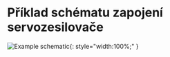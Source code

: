 # Příklad schématu zapojení servozesilovače

![Example schematic](../img/TGZ-S-48-50_100_schematic.webp){: style="width:100%;" }

